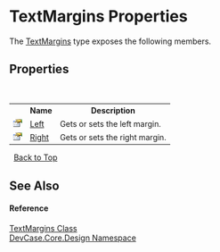 # TextMargins Properties
 

The <a href="T_DevCase_Core_Design_TextMargins">TextMargins</a> type exposes the following members.


## Properties
&nbsp;<table><tr><th></th><th>Name</th><th>Description</th></tr><tr><td>![Public property](media/pubproperty.gif "Public property")</td><td><a href="P_DevCase_Core_Design_TextMargins_Left">Left</a></td><td>
Gets or sets the left margin.</td></tr><tr><td>![Public property](media/pubproperty.gif "Public property")</td><td><a href="P_DevCase_Core_Design_TextMargins_Right">Right</a></td><td>
Gets or sets the right margin.</td></tr></table>&nbsp;
<a href="#textmargins-properties">Back to Top</a>

## See Also


#### Reference
<a href="T_DevCase_Core_Design_TextMargins">TextMargins Class</a><br /><a href="N_DevCase_Core_Design">DevCase.Core.Design Namespace</a><br />